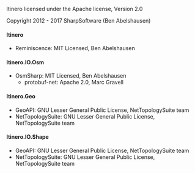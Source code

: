 Itinero licensed under the Apache license, Version 2.0

Copyright 2012 - 2017 SharpSoftware (Ben Abelshausen)

#### Itinero

- Reminiscence: MIT Licensed, Ben Abelshausen

#### Itinero.IO.Osm

- OsmSharp: MIT Licensed, Ben Abelshausen
  - protobuf-net: Apache 2.0, Marc Gravell
  
#### Itinero.Geo

- GeoAPI: GNU Lesser General Public License, NetTopologySuite team
- NetTopologySuite: GNU Lesser General Public License, NetTopologySuite team
  
#### Itinero.IO.Shape

- GeoAPI: GNU Lesser General Public License, NetTopologySuite team
- NetTopologySuite: GNU Lesser General Public License, NetTopologySuite team

